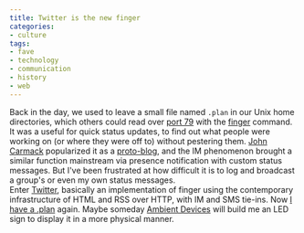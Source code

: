 ```yaml
---
title: Twitter is the new finger
categories:
- culture
tags:
- fave
- technology
- communication
- history
- web
---
```


Back in the day, we used to leave a small file named `.plan` in our Unix home directories, which others could read over [port 79][1] with the [finger][2] command.  It was a useful for quick status updates, to find out what people were working on (or where they were off to) without pestering them.  [John Carmack][3] popularized it as a [proto-blog][4], and the IM phenomenon brought a similar function mainstream via presence notification with custom status messages.  But I've been frustrated at how difficult it is to log and broadcast a group's or even my own status messages.  
Enter [Twitter][5], basically an implementation of finger using the contemporary infrastructure of HTML and RSS over HTTP, with IM and SMS tie-ins.  Now [I have a .plan][6] again.  Maybe someday [Ambient Devices][7] will build me an LED sign to display it in a more physical manner.

   [1]: http://www.ietf.org/rfc/rfc1288.txt
   [2]: http://www.eff.org/Net_culture/Net_info/EFF_Net_Guide/EEGTTI_HTML/eeg_133.html
   [3]: http://www.armadilloaerospace.com/n.x/johnc/
   [4]: http://doom-ed.com/blog/category/doom-ed/john-carmack/
   [5]: http://twitter.com
   [6]: http://twitter.com/gerwitz
   [7]: http://www.ambientdevices.com/

